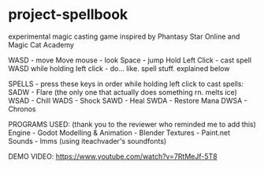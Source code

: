 # project-spellbook
experimental magic casting game inspired by Phantasy Star Online and Magic Cat Academy

WASD - move
Move mouse - look
Space - jump
Hold Left Click - cast spell
WASD while holding left click - do... like. spell stuff. explained below

SPELLS - press these keys in order while holding left click to cast spells:
SADW - Flare (the only one that actually does something rn. melts ice)
WSAD - Chill
WADS - Shock
SAWD - Heal
SWDA - Restore Mana
DWSA - Chronos

PROGRAMS USED: (thank you to the reviewer who reminded me to add this)
Engine - Godot
Modelling & Animation - Blender
Textures - Paint.net
Sounds - lmms (using iteachvader's soundfonts)

DEMO VIDEO: https://www.youtube.com/watch?v=7RtMeJf-5T8
